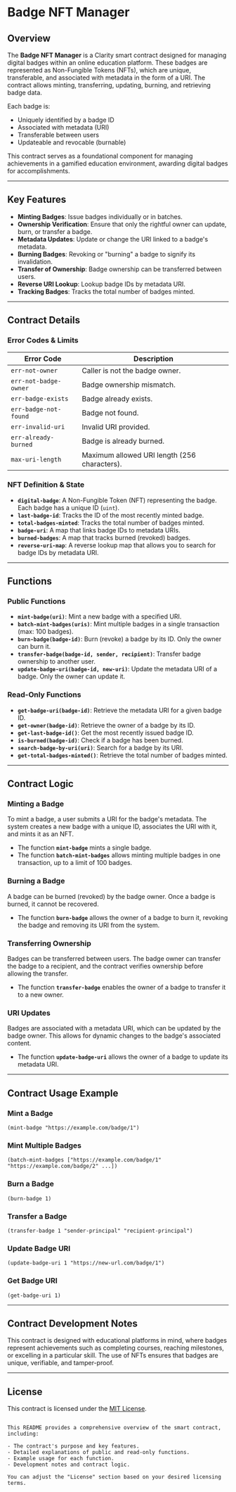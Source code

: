 # Badge NFT Manager

## Overview

The **Badge NFT Manager** is a Clarity smart contract designed for managing digital badges within an online education platform. These badges are represented as Non-Fungible Tokens (NFTs), which are unique, transferable, and associated with metadata in the form of a URI. The contract allows minting, transferring, updating, burning, and retrieving badge data. 

Each badge is:
- Uniquely identified by a badge ID
- Associated with metadata (URI)
- Transferable between users
- Updateable and revocable (burnable)

This contract serves as a foundational component for managing achievements in a gamified education environment, awarding digital badges for accomplishments.

---

## Key Features

- **Minting Badges**: Issue badges individually or in batches.
- **Ownership Verification**: Ensure that only the rightful owner can update, burn, or transfer a badge.
- **Metadata Updates**: Update or change the URI linked to a badge's metadata.
- **Burning Badges**: Revoking or "burning" a badge to signify its invalidation.
- **Transfer of Ownership**: Badge ownership can be transferred between users.
- **Reverse URI Lookup**: Lookup badge IDs by metadata URI.
- **Tracking Badges**: Tracks the total number of badges minted.

---

## Contract Details

### Error Codes & Limits

| Error Code            | Description                                             |
|-----------------------|---------------------------------------------------------|
| `err-not-owner`        | Caller is not the badge owner.                         |
| `err-not-badge-owner`  | Badge ownership mismatch.                              |
| `err-badge-exists`     | Badge already exists.                                  |
| `err-badge-not-found`  | Badge not found.                                        |
| `err-invalid-uri`      | Invalid URI provided.                                  |
| `err-already-burned`   | Badge is already burned.                               |
| `max-uri-length`       | Maximum allowed URI length (256 characters).           |

### NFT Definition & State

- **`digital-badge`**: A Non-Fungible Token (NFT) representing the badge. Each badge has a unique ID (`uint`).
- **`last-badge-id`**: Tracks the ID of the most recently minted badge.
- **`total-badges-minted`**: Tracks the total number of badges minted.
- **`badge-uri`**: A map that links badge IDs to metadata URIs.
- **`burned-badges`**: A map that tracks burned (revoked) badges.
- **`reverse-uri-map`**: A reverse lookup map that allows you to search for badge IDs by metadata URI.

---

## Functions

### Public Functions

- **`mint-badge(uri)`**: Mint a new badge with a specified URI.
- **`batch-mint-badges(uris)`**: Mint multiple badges in a single transaction (max: 100 badges).
- **`burn-badge(badge-id)`**: Burn (revoke) a badge by its ID. Only the owner can burn it.
- **`transfer-badge(badge-id, sender, recipient)`**: Transfer badge ownership to another user.
- **`update-badge-uri(badge-id, new-uri)`**: Update the metadata URI of a badge. Only the owner can update it.

### Read-Only Functions

- **`get-badge-uri(badge-id)`**: Retrieve the metadata URI for a given badge ID.
- **`get-owner(badge-id)`**: Retrieve the owner of a badge by its ID.
- **`get-last-badge-id()`**: Get the most recently issued badge ID.
- **`is-burned(badge-id)`**: Check if a badge has been burned.
- **`search-badge-by-uri(uri)`**: Search for a badge by its URI.
- **`get-total-badges-minted()`**: Retrieve the total number of badges minted.

---

## Contract Logic

### Minting a Badge

To mint a badge, a user submits a URI for the badge's metadata. The system creates a new badge with a unique ID, associates the URI with it, and mints it as an NFT. 

- The function **`mint-badge`** mints a single badge.
- The function **`batch-mint-badges`** allows minting multiple badges in one transaction, up to a limit of 100 badges.

### Burning a Badge

A badge can be burned (revoked) by the badge owner. Once a badge is burned, it cannot be recovered.

- The function **`burn-badge`** allows the owner of a badge to burn it, revoking the badge and removing its URI from the system.

### Transferring Ownership

Badges can be transferred between users. The badge owner can transfer the badge to a recipient, and the contract verifies ownership before allowing the transfer.

- The function **`transfer-badge`** enables the owner of a badge to transfer it to a new owner.

### URI Updates

Badges are associated with a metadata URI, which can be updated by the badge owner. This allows for dynamic changes to the badge's associated content.

- The function **`update-badge-uri`** allows the owner of a badge to update its metadata URI.

---

## Contract Usage Example

### Mint a Badge

```clarity
(mint-badge "https://example.com/badge/1")
```

### Mint Multiple Badges

```clarity
(batch-mint-badges ["https://example.com/badge/1" "https://example.com/badge/2" ...])
```

### Burn a Badge

```clarity
(burn-badge 1)
```

### Transfer a Badge

```clarity
(transfer-badge 1 "sender-principal" "recipient-principal")
```

### Update Badge URI

```clarity
(update-badge-uri 1 "https://new-url.com/badge/1")
```

### Get Badge URI

```clarity
(get-badge-uri 1)
```

---

## Contract Development Notes

This contract is designed with educational platforms in mind, where badges represent achievements such as completing courses, reaching milestones, or excelling in a particular skill. The use of NFTs ensures that badges are unique, verifiable, and tamper-proof.

---

## License

This contract is licensed under the [MIT License](https://opensource.org/licenses/MIT).
```

This README provides a comprehensive overview of the smart contract, including:

- The contract's purpose and key features.
- Detailed explanations of public and read-only functions.
- Example usage for each function.
- Development notes and contract logic.

You can adjust the "License" section based on your desired licensing terms.